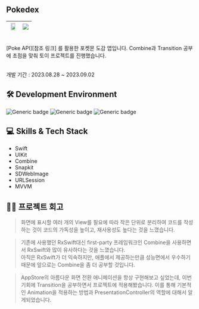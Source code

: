 ## Pokedex

<img src="https://github.com/EJLee1209/Pokedex/assets/101651909/71407a30-b44b-4668-8dc1-ae335499002e" width="80%"/> | <img src="https://github.com/EJLee1209/Pokedex/assets/101651909/8bec332b-1d50-4055-a342-c185f78fdf40"/>
---|---|

 <br>
[Poke API][참조 링크] 를 활용한 포켓몬 도감 앱입니다.
Combine과 Transition 공부에 초점을 맞춰 토이 프로젝트를 진행했습니다. <br>
<br>

개발 기간 : 2023.08.28 ~ 2023.09.02 <br>

## 🛠 Development Environment

![Generic badge](https://img.shields.io/badge/iOS-15.0+-lightgrey.svg) ![Generic badge](https://img.shields.io/badge/Xcode-14.3.1-blue.svg) ![Generic badge](https://img.shields.io/badge/Swift-5.8.1-purple.svg)



## 💻 Skills & Tech Stack
- Swift
- UIKit
- Combine
- Snapkit
- SDWebImage
- URLSession
- MVVM

## 👨‍💻 프로젝트 회고

> 화면에 표시할 여러 개의 View를 필요에 따라 작은 단위로 분리하여 코드를 작성하는 것이 코드의 가독성을 높이고, 재사용성도 높다는 것을 느꼈습니다. <br>

> 기존에 사용했던 RxSwift대신 first-party 프레임워크인 Combine을 사용하면서 RxSwift와 많이 유사하다는 것을 느꼈습니다. <br>
아직은 RxSwift가 더 익숙하지만, 애플에서 제공하는만큼 성능면에서 우수하기 때문에 앞으로는 Combine을 좀 더 공부할 것입니다. <br>

> AppStore의 아름다운 화면 전환 애니메이션을 항상 구현해보고 싶었는데, 이번 기회에 Transition을 공부하면서 프로젝트에 적용해봤습니다.
이를 통해 기본적인 Animation을 적용하는 방법과 PresentationController의 역할에 대해서 알게되었습니다.

[참조 링크]: https://pokeapi.co/
